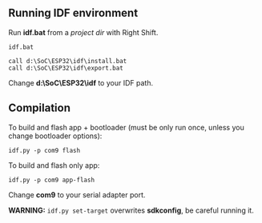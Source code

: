## Running IDF environment

Run **idf.bat** from a *project dir* with Right Shift.

`idf.bat`

```shell
call d:\SoC\ESP32\idf\install.bat
call d:\SoC\ESP32\idf\export.bat
```

Change **d:\SoC\ESP32\idf** to your IDF path.



## Compilation

To build and flash app + bootloader (must be only run once, unless you change bootloader options):

`idf.py -p com9 flash`

To build and flash only app:

`idf.py -p com9 app-flash`

Change **com9** to your serial adapter port.



**WARNING:** `idf.py set-target` overwrites **sdkconfig**, be careful running it.